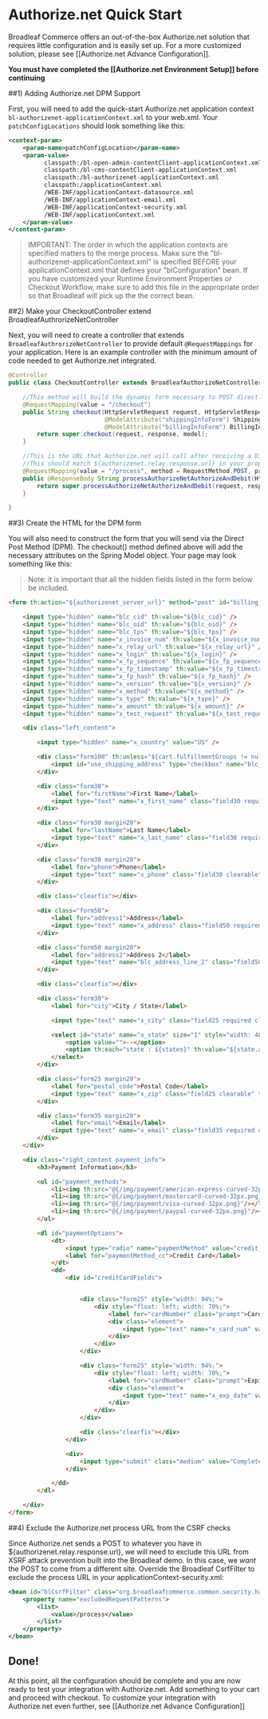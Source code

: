 # Authorize.net Quick Start

Broadleaf Commerce offers an out-of-the-box Authorize.net solution that requires little configuration and is easily set up. For a more customized solution, please see [[Authorize.net Advance Configuration]].

**You must have completed the [[Authorize.net Environment Setup]] before continuing**

##1) Adding Authorize.net DPM Support

First, you will need to add the quick-start Authorize.net application context `bl-authorizenet-applicationContext.xml` to your web.xml.
Your `patchConfigLocations` should look something like this:

```xml
<context-param>
    <param-name>patchConfigLocation</param-name>
    <param-value>
          classpath:/bl-open-admin-contentClient-applicationContext.xml
          classpath:/bl-cms-contentClient-applicationContext.xml
          classpath:/bl-authorizenet-applicationContext.xml
          classpath:/applicationContext.xml
          /WEB-INF/applicationContext-datasource.xml
          /WEB-INF/applicationContext-email.xml
          /WEB-INF/applicationContext-security.xml
          /WEB-INF/applicationContext.xml         
    </param-value>
</context-param>
```
> IMPORTANT: The order in which the application contexts are specified matters to the merge process. Make sure the "bl-authorizenet-applicationContext.xml" is specified BEFORE your applicationContext.xml that defines your "blConfiguration" bean. If you have customized your Runtime Environment Properties or Checkout Workflow, make sure to add this file in the appropriate order so that Broadleaf will pick up the the correct bean.

##2) Make your CheckoutController extend BroadleafAuthrorizeNetController

Next, you will need to create a controller that extends `BroadleafAuthrorizeNetController` to provide default `@RequestMappings` for your application.
Here is an example controller with the minimum amount of code needed to get Authorize.net integrated.

```java
@Controller
public class CheckoutController extends BroadleafAuthorizeNetController {

    //This method will build the dynamic form necessary to POST directly to Authorize.net
    @RequestMapping(value = "/checkout")
    public String checkout(HttpServletRequest request, HttpServletResponse response, Model model,
                           @ModelAttribute("shippingInfoForm") ShippingInfoForm shippingForm,
                           @ModelAttribute("billingInfoForm") BillingInfoForm billingForm) {
        return super.checkout(request, response, model);
    }

    //This is the URL that Authorize.net will call after receiving a Direct Post from a payment
    //This should match ${authorizenet.relay.response.url} in your properties file.
    @RequestMapping(value = "/process", method = RequestMethod.POST, produces = "text/html")
    public @ResponseBody String processAuthorizeNetAuthorizeAndDebit(HttpServletRequest request,     HttpServletResponse response, Model model, @ModelAttribute("shippingInfoForm") ShippingInfoForm shippingForm, @ModelAttribute("billingInfoForm") BillingInfoForm billingForm) throws NoSuchAlgorithmException, UnsupportedEncodingException, PricingException {
        return super.processAuthorizeNetAuthorizeAndDebit(request, response, model);
    }

}
```
##3) Create the HTML for the DPM form

You will also need to construct the form that you will send via the Direct Post Method (DPM). The checkout() method defined above will add the necessary attributes on the Spring Model object. 
Your page may look something like this:

> Note: it is important that all the hidden fields listed in the form below be included.

```html
<form th:action="${authorizenet_server_url}" method="post" id="billing_info">

    <input type="hidden" name="blc_cid" th:value="${blc_cid}" />
    <input type="hidden" name="blc_oid" th:value="${blc_oid}" />
    <input type="hidden" name="blc_tps" th:value="${blc_tps}" />
    <input type="hidden" name="x_invoice_num" th:value="${x_invoice_num}" />
    <input type="hidden" name="x_relay_url" th:value="${x_relay_url}" />
    <input type="hidden" name="x_login" th:value="${x_login}" />
    <input type="hidden" name="x_fp_sequence" th:value="${x_fp_sequence}" />
    <input type="hidden" name="x_fp_timestamp" th:value="${x_fp_timestamp}" />
    <input type="hidden" name="x_fp_hash" th:value="${x_fp_hash}" />
    <input type="hidden" name="x_version" th:value="${x_version}" />
    <input type="hidden" name="x_method" th:value="${x_method}" />
    <input type="hidden" name="x_type" th:value="${x_type}" />
    <input type="hidden" name="x_amount" th:value="${x_amount}" />
    <input type="hidden" name="x_test_request" th:value="${x_test_request}" />

    <div class="left_content">

        <input type="hidden" name="x_country" value="US" />

        <div class="form100" th:unless="${cart.fulfillmentGroups != null and #lists.size(cart.fulfillmentGroups) > 1}">
            <input id="use_shipping_address" type="checkbox" name="blc_use_shipping" th:disabled="${!validShipping}" /> Use Shipping Information
        </div>

        <div class="form30">
            <label for="firstName">First Name</label>
            <input type="text" name="x_first_name" class="field30 required clearable" th:disabled="${!validShipping}" />
        </div>

        <div class="form30 margin20">
            <label for="lastName">Last Name</label>
            <input type="text" name="x_last_name" class="field30 required clearable" th:disabled="${!validShipping}" />
        </div>

        <div class="form30 margin20">
            <label for="phone">Phone</label>
            <input type="text" name="x_phone" class="field30 clearable" th:disabled="${!validShipping}"/>
        </div>

        <div class="clearfix"></div>

        <div class="form50">
            <label for="address1">Address</label>
            <input type="text" name="x_address" class="field50 required clearable" th:disabled="${!validShipping}" />
        </div>

        <div class="form50 margin20">
            <label for="address2">Address 2</label>
            <input type="text" name="blc_address_line_2" class="field50 clearable" th:disabled="${!validShipping}" />
        </div>

        <div class="clearfix"></div>

        <div class="form30">
            <label for="city">City / State</label>

            <input type="text" name="x_city" class="field25 required clearable" th:disabled="${!validShipping}" />

            <select id="state" name="x_state" size="1" style="width: 48px;" class="required clearable" th:disabled="${!validShipping}">
                <option value="">--</option>
                <option th:each="state : ${states}" th:value="${state.abbreviation}" th:text="${state.abbreviation}"></option>
            </select>
        </div>

        <div class="form25 margin20">
            <label for="postal_code">Postal Code</label>
            <input type="text" name="x_zip" class="field25 clearable" th:disabled="${!validShipping}" />
        </div>

        <div class="form35 margin20">
            <label for="email">Email</label>
            <input type="text" name="x_email" class="field35 required clearable" th:disabled="${!validShipping}" />
        </div>
    </div>

    <div class="right_content payment_info">
        <h3>Payment Information</h3>

        <ul id="payment_methods">
            <li><img th:src="@{/img/payment/american-express-curved-32px.png}"/></li>
            <li><img th:src="@{/img/payment/mastercard-curved-32px.png}"/></li>
            <li><img th:src="@{/img/payment/visa-curved-32px.png}"/></li>
            <li><img th:src="@{/img/payment/paypal-curved-32px.png}"/></li>
        </ul>

        <dl id="paymentOptions">
            <dt>
                <input type="radio" name="paymentMethod" value="credit_card" id="paymentMethod_cc" />
                <label for="paymentMethod_cc">Credit Card</label>
            </dt>
            <dd>
                <div id="creditCardFields">


                    <div class="form25" style="width: 94%;">
                        <div style="float: left; width: 70%;">
                            <label for="cardNumber" class="prompt">Card Number</label>
                            <div class="element">
                                <input type="text" name="x_card_num" value="" id="cardNumber" class="field30" autocomplete="off" style="width: 100%" th:disabled="${!validShipping}" />
                            </div>
                        </div>
                    </div>

                    <div class="form25" style="width: 94%;">
                        <div style="float: left; width: 70%;">
                            <label for="cardNumber" class="prompt">Expiration Date (MMYY)</label>
                            <div class="element">
                                <input type="text" name="x_exp_date" value="" id="x_exp_date" class="field30" autocomplete="off" style="width: 100%" th:disabled="${!validShipping}" />
                            </div>
                        </div>
                    </div>

                    <div class="clearfix"></div>
                </div>

                <div>
                    <input type="submit" class="medium" value="Complete Order" th:disabled="${!validShipping}" th:classappend="${validShipping}? 'red' : 'gray'"/>
                </div>

            </dd>
        </dl>

    </div>
</form>
```

##4) Exclude the Authorize.net process URL from the CSRF checks

Since Authorize.net sends a POST to whatever you have in ${authorizenet.relay.response.url}, we will need to exclude this URL from XSRF attack prevention built into the Broadleaf demo. In this case, we _want_ the POST to come from a different site.  Override the Broadleaf CsrfFilter to exclude the process URL in your applicationContext-security.xml:
```xml
<bean id="blCsrfFilter" class="org.broadleafcommerce.common.security.handler.CsrfFilter">
    <property name="excludedRequestPatterns">
        <list>
            <value>/process</value>
        </list>
    </property>
</bean>
```

## Done!
At this point, all the configuration should be complete and you are now ready to test your integration with Authorize.net. Add something to your cart and proceed with checkout.
To customize your integration with Authorize.net even further, see [[Authorize.net Advance Configuration]] 
